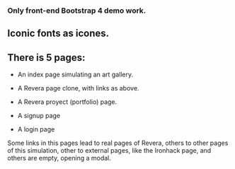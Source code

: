 

### Only front-end Bootstrap 4 demo work.

## Iconic fonts as icones.

## There is 5 pages:

* An index page simulating an art gallery.

* A Revera page clone, with links as above.

* A Revera proyect (portfolio) page.

* A signup page

* A login page


Some links in this pages lead to real pages of Revera, others to other pages of this simulation, other to external pages, like the Ironhack page, and others are empty, opening a modal.
